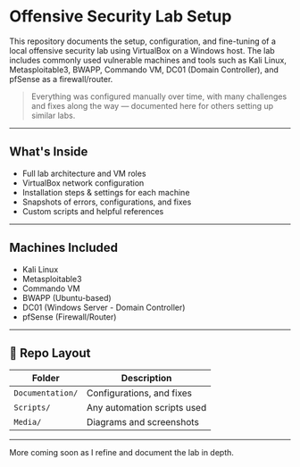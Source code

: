 # Offensive Security Lab Setup

This repository documents the setup, configuration, and fine-tuning of a local offensive security lab using VirtualBox on a Windows host. The lab includes commonly used vulnerable machines and tools such as Kali Linux, Metasploitable3, BWAPP, Commando VM, DC01 (Domain Controller), and pfSense as a firewall/router.

> Everything was configured manually over time, with many challenges and fixes along the way — documented here for others setting up similar labs.

---

## What's Inside

- Full lab architecture and VM roles
- VirtualBox network configuration
- Installation steps & settings for each machine
- Snapshots of errors, configurations, and fixes
- Custom scripts and helpful references

---

## Machines Included

- Kali Linux
- Metasploitable3
- Commando VM
- BWAPP (Ubuntu-based)
- DC01 (Windows Server - Domain Controller)
- pfSense (Firewall/Router)

---

## 📁 Repo Layout

| Folder | Description |
|--------|-------------|
| `Documentation/` | Configurations, and fixes |
| `Scripts/` | Any automation scripts used |
| `Media/` | Diagrams and screenshots |

---

More coming soon as I refine and document the lab in depth.
